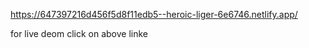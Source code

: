 https://647397216d456f5d8f11edb5--heroic-liger-6e6746.netlify.app/

for live deom click on above linke
